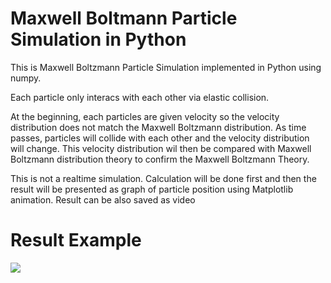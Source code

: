 # Maxwell Boltmann Particle Simulation in Python
This is Maxwell Boltzmann Particle Simulation implemented in Python using numpy.

Each particle only interacs with each other via elastic collision.

At the beginning, each particles are given velocity so the velocity distribution does not match the Maxwell Boltzmann distribution. 
As time passes, particles will collide with each other and the velocity distribution will change.
This velocity distribution wil then be compared with Maxwell Boltzmann distribution theory to confirm the Maxwell Boltzmann Theory.

This is not a realtime simulation. Calculation will be done first and then the result will be presented as graph of particle position using Matplotlib animation.
Result can be also saved as video

# Result Example
![](https://media2.giphy.com/media/v83JXcoM1rTPD89X6d/giphy.gif)
